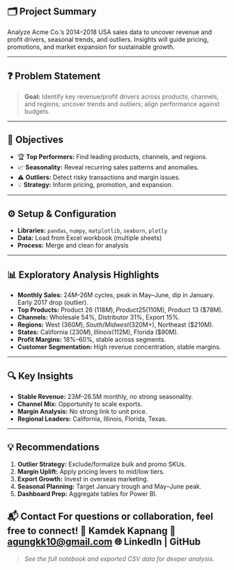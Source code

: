 
## 🗂️ Project Summary

Analyze Acme Co.’s 2014–2018 USA sales data to uncover revenue and profit drivers, seasonal trends, and outliers. Insights will guide pricing, promotions, and market expansion for sustainable growth.

---

## ❓ Problem Statement

> **Goal:** Identify key revenue/profit drivers across products, channels, and regions; uncover trends and outliers; align performance against budgets.

---

## 🎯 Objectives

- 🏆 **Top Performers:** Find leading products, channels, and regions.
- 📈 **Seasonality:** Reveal recurring sales patterns and anomalies.
- ⚠️ **Outliers:** Detect risky transactions and margin issues.
- 💡 **Strategy:** Inform pricing, promotion, and expansion.

---

## ⚙️ Setup & Configuration

- **Libraries:** `pandas`, `numpy`, `matplotlib`, `seaborn`, `plotly`
- **Data:** Load from Excel workbook (multiple sheets)
- **Process:** Merge and clean for analysis

---

## 📊 Exploratory Analysis Highlights

- **Monthly Sales:** $24M–$26M cycles, peak in May–June, dip in January. Early 2017 drop (outlier).
- **Top Products:** Product 26 ($118M), Product 25 ($110M), Product 13 ($78M).
- **Channels:** Wholesale 54%, Distributor 31%, Export 15%.
- **Regions:** West ($360M), South/Midwest ($320M+), Northeast ($210M).
- **States:** California ($230M), Illinois ($112M), Florida ($90M).
- **Profit Margins:** 18%–60%, stable across segments.
- **Customer Segmentation:** High revenue concentration, stable margins.

---

## 🔍 Key Insights

- **Stable Revenue:** $23M–$26.5M monthly, no strong seasonality.
- **Channel Mix:** Opportunity to scale exports.
- **Margin Analysis:** No strong link to unit price.
- **Regional Leaders:** California, Illinois, Florida, Texas.

---

## 💡 Recommendations

1. **Outlier Strategy:** Exclude/formalize bulk and promo SKUs.
2. **Margin Uplift:** Apply pricing levers to mid/low tiers.
3. **Export Growth:** Invest in overseas marketing.
4. **Seasonal Planning:** Target January trough and May–June peak.
5. **Dashboard Prep:** Aggregate tables for Power BI.

📬 Contact
For questions or collaboration, feel free to connect!
👤 Kamdek Kapnang
📧 agungkk10@gmail.com
🌐 LinkedIn | GitHub
---
> *See the full notebook and exported CSV data for deeper analysis.*

